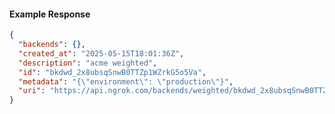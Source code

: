 <!-- Code generated for API Clients. DO NOT EDIT. -->

#### Example Response

```json
{
  "backends": {},
  "created_at": "2025-05-15T18:01:36Z",
  "description": "acme weighted",
  "id": "bkdwd_2x8ubsqSnwB0TTZp1WZrkG5o5Va",
  "metadata": "{\"environment\": \"production\"}",
  "uri": "https://api.ngrok.com/backends/weighted/bkdwd_2x8ubsqSnwB0TTZp1WZrkG5o5Va"
}
```
